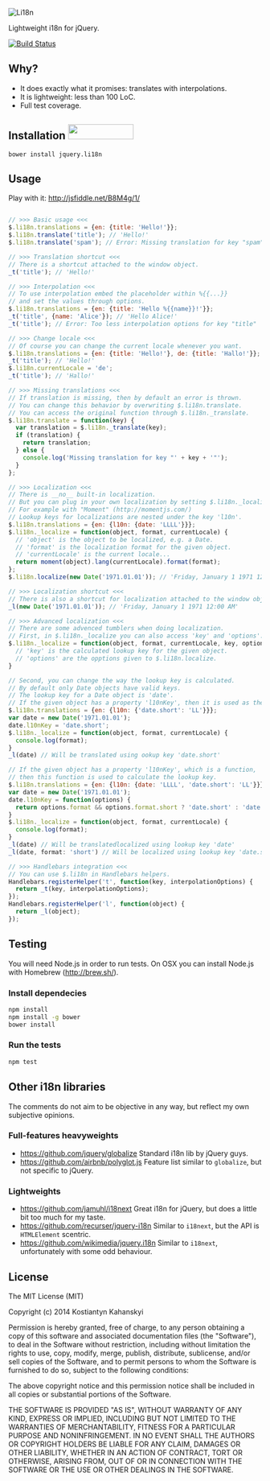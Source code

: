 ![Li18n](https://kostia-github.s3.amazonaws.com/jquery.li18n.svg)

Lightweight i18n for jQuery.

[![Build Status](https://travis-ci.org/kostia/jquery.li18n.png)](https://travis-ci.org/kostia/jquery.li18n)

## Why?

* It does exactly what it promises: translates with interpolations.
* It is lightweight: less than 100 LoC.
* Full test coverage.

## Installation <a href="http://bower.io/search/?q=jquery.li18n"><img src="https://github.com/benschwarz/bower-badges/raw/gh-pages/badge@2x.png" width="130" height="30"></a>

```
bower install jquery.li18n
```

## Usage

Play with it: http://jsfiddle.net/B8M4g/1/

```javascript

// >>> Basic usage <<<
$.li18n.translations = {en: {title: 'Hello!'}};
$.li18n.translate('title'); // 'Hello!'
$.li18n.translate('spam'); // Error: Missing translation for key "spam"

// >>> Translation shortcut <<<
// There is a shortcut attached to the window object.
_t('title'); // 'Hello!'

// >>> Interpolation <<<
// To use interpolation embed the placeholder within %{{...}}
// and set the values through options.
$.li18n.translations = {en: {title: 'Hello %{{name}}!'}};
_t('title', {name: 'Alice'}); // 'Hello Alice!'
_t('title'); // Error: Too less interpolation options for key "title"

// >>> Change locale <<<
// Of course you can change the current locale whenever you want.
$.li18n.translations = {en: {title: 'Hello!'}, de: {title: 'Hallo!'}};
_t('title'); // 'Hello!'
$.li18n.currentLocale = 'de';
_t('title'); // 'Hallo!'

// >>> Missing translations <<<
// If translation is missing, then by default an error is thrown.
// You can change this behavior by overwriting $.li18n.translate.
// You can access the original function through $.li18n._translate.
$.li18n.translate = function(key) {
  var translation = $.li18n._translate(key);
  if (translation) {
    return translation;
  } else {
    console.log('Missing translation for key "' + key + '"');
  }
};

// >>> Localization <<<
// There is __no__ built-in localization.
// But you can plug in your own localization by setting $.li18n._localize function.
// For example with "Moment" (http://momentjs.com/)
// Lookup keys for localizations are nested under the key 'l10n'.
$.li18n.translations = {en: {l10n: {date: 'LLLL'}}};
$.li18n._localize = function(object, format, currentLocale) {
  // 'object' is the object to be localized, e.g. a Date.
  // 'format' is the localization format for the given object.
  // 'currentLocale' is the current locale...
  return moment(object).lang(currentLocale).format(format);
};
$.li18n.localize(new Date('1971.01.01')); // 'Friday, January 1 1971 12:00 AM'

// >>> Localization shortcut <<<
// There is also a shortcut for localization attached to the window object.
_l(new Date('1971.01.01')); // 'Friday, January 1 1971 12:00 AM'

// >>> Advanced localization <<<
// There are some advenced tumblers when doing localization.
// First, in $.li18n._localize you can also access 'key' and 'options':
$.li18n._localize = function(object, format, currentLocale, key, options) {
  // 'key' is the calculated lookup key for the given object.
  // 'options' are the opptions given to $.li18n.localize.
}

// Second, you can change the way the lookup key is calculated.
// By default only Date objects have valid keys.
// The lookup key for a Date object is 'date'.
// If the given object has a property 'l10nKey', then it is used as the lookup key
$.li18n.translations = {en: {l10n: {'date.short': 'LL'}}};
var date = new Date('1971.01.01');
date.l10nKey = 'date.short';
$.li18n._localize = function(object, format, currentLocale) {
  console.log(format);
}
_l(date) // Will be translated using ookup key 'date.short'

// If the given object has a property 'l10nKey', which is a function,
// then this function is used to calculate the lookup key.
$.li18n.translations = {en: {l10n: {date: 'LLLL', 'date.short': 'LL'}}};
var date = new Date('1971.01.01');
date.l10nKey = function(options) {
  return options.format && options.format.short ? 'date.short' : 'date';
}
$.li18n._localize = function(object, format, currentLocale) {
  console.log(format);
}
_l(date) // Will be translatedlocalized using lookup key 'date'
_l(date, format: 'short') // Will be localized using lookup key 'date.short'

// >>> Handlebars integration <<<
// You can use $.li18n in Handlebars helpers.
Handlebars.registerHelper('t', function(key, interpolationOptions) {
  return _t(key, interpolationOptions);
});
Handlebars.registerHelper('l', function(object) {
  return _l(object);
});
```

## Testing

You will need Node.js in order to run tests.
On OSX you can install Node.js with Homebrew (http://brew.sh/).

### Install dependecies

```bash
npm install
npm install -g bower
bower install
```

### Run the tests

```bash
npm test
```

## Other i18n libraries

The comments do not aim to be objective in any way, but reflect my own subjective opinions.

### Full-features heavyweights

* https://github.com/jquery/globalize Standard i18n lib by jQuery guys.
* https://github.com/airbnb/polyglot.js Feature list similar to `globalize`, but not specific to jQuery.

### Lightweights

* https://github.com/jamuhl/i18next Great i18n for jQuery, but does a little bit too much for my taste.
* https://github.com/recurser/jquery-i18n Similar to `i18next`, but the API is `HTMLElement` scentric.
* https://github.com/wikimedia/jquery.i18n Similar to `i18next`, unfortunately with some odd behaviour.

## License

The MIT License (MIT)

Copyright (c) 2014 Kostiantyn Kahanskyi

Permission is hereby granted, free of charge, to any person obtaining a copy
of this software and associated documentation files (the "Software"), to deal
in the Software without restriction, including without limitation the rights
to use, copy, modify, merge, publish, distribute, sublicense, and/or sell
copies of the Software, and to permit persons to whom the Software is
furnished to do so, subject to the following conditions:

The above copyright notice and this permission notice shall be included in all
copies or substantial portions of the Software.

THE SOFTWARE IS PROVIDED "AS IS", WITHOUT WARRANTY OF ANY KIND, EXPRESS OR
IMPLIED, INCLUDING BUT NOT LIMITED TO THE WARRANTIES OF MERCHANTABILITY,
FITNESS FOR A PARTICULAR PURPOSE AND NONINFRINGEMENT. IN NO EVENT SHALL THE
AUTHORS OR COPYRIGHT HOLDERS BE LIABLE FOR ANY CLAIM, DAMAGES OR OTHER
LIABILITY, WHETHER IN AN ACTION OF CONTRACT, TORT OR OTHERWISE, ARISING FROM,
OUT OF OR IN CONNECTION WITH THE SOFTWARE OR THE USE OR OTHER DEALINGS IN THE
SOFTWARE.
